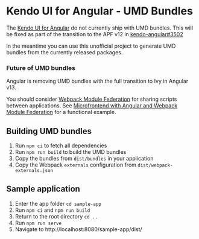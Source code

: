 # Kendo UI for Angular - UMD Bundles
The [Kendo UI for Angular](https://github.com/telerik/kendo-angular) do not currently ship with UMD bundles.
This will be fixed as part of the transition to the APF v12 in [kendo-angular#3502](https://github.com/telerik/kendo-angular/issues/3502)

In the meantime you can use this unofficial project to generate UMD bundles from the currently released packages.

### Future of UMD bundles
Angular is removing UMD bundles with the full transition to Ivy in Angular v13.

You should consider [Webpack Module Federation](https://webpack.js.org/concepts/module-federation/) for sharing scripts between applications.
See [Microfrontend with Angular and Webpack Module Federation](https://www.steffendielmann.com/2021/05/07/microfrontend-with-angular-and-webpack-module-federation/) for a functional example.

## Building UMD bundles

1. Run `npm ci` to fetch all dependencies
1. Run `npm run build` to build the UMD bundles
1. Copy the bundles from `dist/bundles` in your application
1. Copy the Webpack `externals` configuration from `dist/webpack-externals.json`

## Sample application

1. Enter the app folder `cd sample-app`
1. Run `npm ci` and `npm run build`
1. Return to the root directory `cd ..`
1. Run `npm run serve`
1. Navigate to http://localhost:8080/sample-app/dist/
